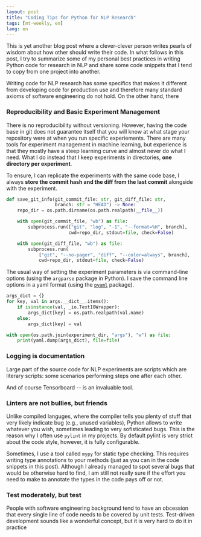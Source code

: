 ```yaml
---
layout: post
title: "Coding Tips for Python for NLP Research"
tags: [mt-weekly, en]
lang: en
---
```


This is yet another blog post where a clever-clever person writes pearls of
wisdom about how other should write their code. In what follows in this post, I
try to summarize some of my personal best practices in writing Python code for
research in NLP and share some code snippets that I tend to copy from one
project into another.

Writing code for NLP research has some specifics that makes it different from
developing code for production use and therefore many standard axioms of
software engineering do not hold. On the other hand, there

### Reproducibility and Basic Experiment Management

There is no reproducibility without versioning. However, having the code base
in git does not guarantee itself that you will know at what stage your
repository were at when you run specific experiements. There are many tools for
experiment management in machine learning, but experience is that they mostly
have a steep learning curve and almost never do what I need. What I do instead
that I keep experiments in directories, __one directory per experiment__.

To ensure, I can replicate the experiments with the same code base, I always
__store the commit hash and the diff from the last commit__ alongside with the
experiment.

```python
def save_git_info(git_commit_file: str, git_diff_file: str,
                  branch: str = "HEAD") -> None:
    repo_dir = os.path.dirname(os.path.realpath(__file__))

    with open(git_commit_file, "wb") as file:
        subprocess.run(["git", "log", "-1", "--format=%H", branch],
                       cwd=repo_dir, stdout=file, check=False)

    with open(git_diff_file, "wb") as file:
        subprocess.run(
            ["git", "--no-pager", "diff", "--color=always", branch],
            cwd=repo_dir, stdout=file, check=False)
```

The usual way of setting the experiment parameters is via command-line options
(using the `argparse` package in Python). I save the command line options in a
yaml format (using the [`pyaml`](https://github.com/mk-fg/pretty-yaml)
package).

```python
args_dict = {}
for key, val in args.__dict__.items():
    if isinstance(val, _io.TextIOWrapper):
        args_dict[key] = os.path.realpath(val.name)
    else:
        args_dict[key] = val

with open(os.path.join(experiment_dir, "args"), "w") as file:
    print(yaml.dump(args_dict), file=file)
```

### Logging is documentation

Large part of the source code for NLP experiments are scripts which are
literary scripts: some scenarios performing steps one after each other.

And of course Tensorboard -- is an invaluable tool.

### Linters are not bullies, but friends

Unlike compiled languges, where the compiler tells you plenty of stuff that
very likely indicate bug (e.g., unused variables), Python allows to write
whatever you wish, sometimes leading to very sofisticated bugs. This is the
reason why I often use `pylint` in my projects. By default pylint is very
strict about the code style, however, it is fully configurable.

Sometimes, I use a tool called `mypy` for static type checking. This requires
writing type annotations to your methods (just as you can in the code snippets
in this post). Although I already managed to spot several bugs that would be
otherwise hard to find, I am still not really sure if the effort you need to
make to annotate the types in the code pays off or not.

### Test moderately, but test

People with software engineering background tend to have an obcession that
every single line of code needs to be covered by unit tests. Test-driven
development sounds like a wonderful concept, but it is very hard to do it in
practice

